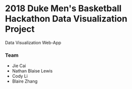 # 2018 Duke Men's Basketball Hackathon Data Visualization Project
Data Visualization Web-App

### Team
* Jie Cai
* Nathan Blaise Lewis
* Cody Li
* Blaire Zhang

